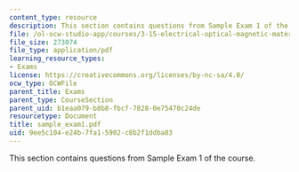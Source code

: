 ```yaml
---
content_type: resource
description: This section contains questions from Sample Exam 1 of the course.
file: /ol-ocw-studio-app/courses/3-15-electrical-optical-magnetic-materials-and-devices-fall-2006/9ee5c104e24b7fa15902c8b2f1ddba83_sample_exam1.pdf
file_size: 273074
file_type: application/pdf
learning_resource_types:
- Exams
license: https://creativecommons.org/licenses/by-nc-sa/4.0/
ocw_type: OCWFile
parent_title: Exams
parent_type: CourseSection
parent_uid: b1eaa079-b8b8-fbcf-7828-0e75470c24de
resourcetype: Document
title: sample_exam1.pdf
uid: 9ee5c104-e24b-7fa1-5902-c8b2f1ddba83
---
```

This section contains questions from Sample Exam 1 of the course.